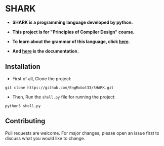 # SHARK

* **SHARK is a programming language developed by python.**

* **This project is for "Principles of Compiler Design" course.**

* **To learn about the grammar of this language, click [here](https://github.com/EngRobot33/SHARK/blob/master/grammar.txt).**

* **And [here](https://github.com/EngRobot33/SHARK/blob/master/documentation.pdf) is the documentation.**

## Installation

* First of all, Clone the project:
```
git clone https://github.com/EngRobot33/SHARK.git
```
* Then, Run the `shell.py` file for running the project:
```
python3 shell.py
```

## Contributing
Pull requests are welcome. For major changes, please open an issue first to discuss what you would like to change.

